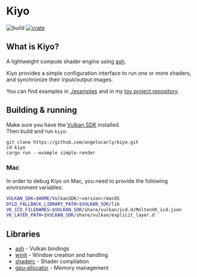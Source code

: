 # Kiyo
![build](https://github.com/angelocarly/akai/actions/workflows/rust.yml/badge.svg)
[![crate](https://img.shields.io/crates/v/kiyo)](https://crates.io/crates/kiyo/)  

## What is Kiyo?
A lightweight compute shader engine using [ash](https://github.com/ash-rs/ash).

Kiyo provides a simple configuration interface to run one or more shaders, and synchronize their input/output images.

You can find examples in [./examples](./examples) and in my [toy project repository](https://github.com/angelocarly/kiyo-projects).

## Building & running

Make sure you have the [Vulkan SDK](https://vulkan.lunarg.com) installed.  
Then build and run `kiyo`:
```
git clone https://github.com/angelocarly/kiyo.git
cd kiyo
cargo run --example simple-render
```

### Mac
In order to debug Kiyo on Mac, you need to provide the following environment variables:
```bash
VULKAN_SDK=$HOME/VulkanSDK/<version>/macOS
DYLD_FALLBACK_LIBRARY_PATH=$VULKAN_SDK/lib
VK_ICD_FILENAMES=$VULKAN_SDK/share/vulkan/icd.d/MoltenVK_icd.json
VK_LAYER_PATH=$VULKAN_SDK/share/vulkan/explicit_layer.d
```

## Libraries
- [ash](https://github.com/ash-rs/ash) - Vulkan bindings
- [winit](https://github.com/rust-windowing/winit) - Window creation and handling
- [shaderc](https://github.com/google/shaderc-rs) - Shader compilation
- [gpu-allocator](https://github.com/Traverse-Research/gpu-allocator?tab=readme-ov-file) - Memory management
